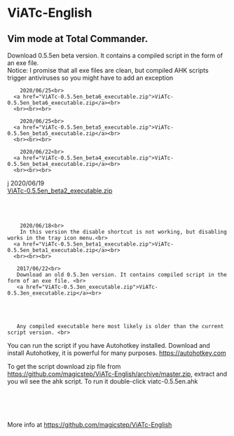 <html lang="en">
<head>
    <meta charset="UTF-8">
    <meta name="viewport" content="width=device-width, initial-scale=1.0">
    <meta http-equiv="X-UA-Compatible" content="ie=edge">
    <title>ViATc-English</title>
</head>
<body>
    <h1>ViATc-English </h1>
    <h2>Vim mode at Total Commander.</h2>
    <p>
        Download 0.5.5en beta version. It contains a compiled script in the form of an exe file. <br>  
        Notice: I promise that all exe files are clean, but compiled AHK scripts trigger antiviruses so you might have to add an exception<br>
    
        2020/06/25<br>
      <a href="ViATc-0.5.5en_beta6_executable.zip">ViATc-0.5.5en_beta6_executable.zip</a><br>
      <br><br><br>

        2020/06/25<br>
      <a href="ViATc-0.5.5en_beta5_executable.zip">ViATc-0.5.5en_beta5_executable.zip</a><br>
      <br><br><br>

        2020/06/22<br>
      <a href="ViATc-0.5.5en_beta4_executable.zip">ViATc-0.5.5en_beta4_executable.zip</a><br>
      <br><br><br>
j
        2020/06/19<br>
      <a href="ViATc-0.5.5en_beta2_executable.zip">ViATc-0.5.5en_beta2_executable.zip</a><br>
      <br><br><br>


        2020/06/18<br>
        In this version the disable shortcut is not working, but disabling works in the tray icon menu.<br>
      <a href="ViATc-0.5.5en_beta1_executable.zip">ViATc-0.5.5en_beta1_executable.zip</a><br>
      <br><br><br>

       2017/06/22<br>
       Download an old 0.5.3en version. It contains compiled script in the form of an exe file. <br>  
       <a href="ViATc-0.5.3en_executable.zip">ViATc-0.5.3en_executable.zip</a><br>  
<br>  
<br>  

    
       Any compiled executable here most likely is older than the current script version. <br>  

  You can run the script if you have Autohotkey installed. Download and install Autohotkey, it is powerful for many purposes. 
  <a href="https://autohotkey.com">https://autohotkey.com</a>  <br>  

  To get the script download zip file from 
  <a href="https://github.com/magicstep/ViATc-English/archive/master.zip">https://github.com/magicstep/ViATc-English/archive/master.zip</a>,
  extract and you wil see the ahk script. To run it double-click viatc-0.5.5en.ahk
<br>  
<br>  
<br>  

More info at <a href="https://github.com/magicstep/ViATc-English">https://github.com/magicstep/ViATc-English</a>
    </p>
</body>
</html>

